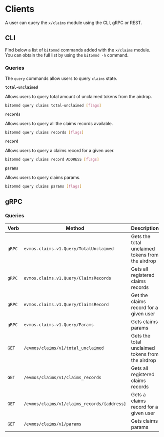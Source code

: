 <!--
order: 7
-->

# Clients

A user can query the `x/claims` module using the CLI, gRPC or REST.

## CLI

Find below a list of `bitommd` commands added with the `x/claims` module. You can obtain the full list by using the `bitommd -h` command.

### Queries

The `query` commands allow users to query `claims` state.

**`total-unclaimed`**

Allows users to query total amount of unclaimed tokens from the airdrop.

```bash
bitommd query claims total-unclaimed [flags]
```

**`records`**

Allows users to query all the claims records available.

```bash
bitommd query claims records [flags]
```

**`record`**

Allows users to query a claims record for a given user.

```bash
bitommd query claims record ADDRESS [flags]
```

**`params`**

Allows users to query claims params.

```bash
bitommd query claims params [flags]
```

## gRPC

### Queries

| Verb   | Method                                     | Description                                      |
|--------|--------------------------------------------|--------------------------------------------------|
| `gRPC` | `evmos.claims.v1.Query/TotalUnclaimed`     | Gets the total unclaimed tokens from the airdrop |
| `gRPC` | `evmos.claims.v1.Query/ClaimsRecords`      | Gets all registered claims records               |
| `gRPC` | `evmos.claims.v1.Query/ClaimsRecord`       | Get the claims record for a given user            |
| `gRPC` | `evmos.claims.v1.Query/Params`             | Gets claims params                               |
| `GET`  | `/evmos/claims/v1/total_unclaimed`         | Gets the total unclaimed tokens from the airdrop |
| `GET`  | `/evmos/claims/v1/claims_records`          | Gets all registered claims records               |
| `GET`  | `/evmos/claims/v1/claims_records/{address}` | Gets a claims record for a given user            |
| `GET`  | `/evmos/claims/v1/params`                  | Gets claims params                               |
